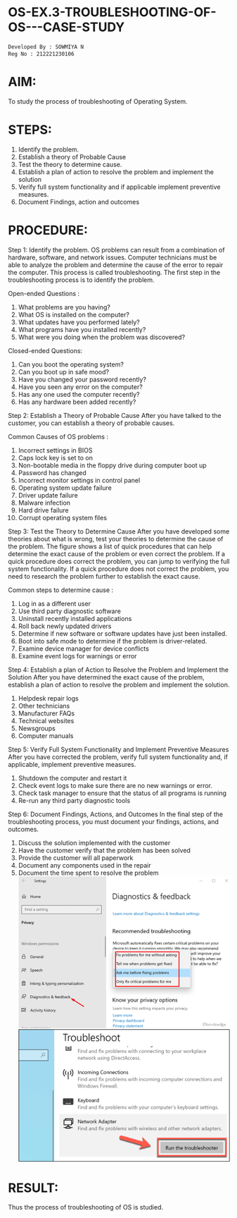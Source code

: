 # OS-EX.3-TROUBLESHOOTING-OF-OS---CASE-STUDY
```
Developed By : SOWMIYA N
Reg No : 212221230106
```
# AIM:
To study the process of troubleshooting of Operating System.

# STEPS:

1.	Identify the problem.
2.	Establish a theory of Probable Cause
3.	Test the theory to determine cause.
4.	Establish a plan of action to resolve the problem and implement the solution
5.	Verify full system functionality and if applicable implement preventive measures.
6.	Document Findings, action and outcomes

# PROCEDURE:

Step 1: Identify the problem.
OS problems can result from a combination of hardware, software, and network issues. Computer technicians must be able to analyze the problem and determine the cause of the error to repair the computer. This process is called troubleshooting. The first step in the troubleshooting process is to identify the problem. 

Open-ended Questions : 

1. What problems are you having?
2. What OS is installed on the computer?
3. What updates have you performed lately?
4. What programs have you installed recently?
5. What were you doing when the problem was discovered?

Closed-ended Questions:

1. Can you boot the operating system?
2. Can you boot up in safe mood?
3. Have you changed your password recently?
4. Have you seen any error on the computer?
5. Has any one used the computer recently?
6. Has any hardware been added recently?

Step 2: Establish a Theory of Probable Cause
After you have talked to the customer, you can establish a theory of probable causes. 

Common Causes of OS problems : 

1. Incorrect settings in BIOS
2. Caps lock key is set to on
3. Non-bootable media in the floppy drive during computer boot up
4. Password has changed
5. Incorrect monitor settings in control panel
6. Operating system update failure
7. Driver update failure
8. Malware infection
9. Hard drive failure
10. Corrupt operating system files

Step 3: Test the Theory to Determine Cause
After you have developed some theories about what is wrong, test your theories to determine the cause of the problem. The figure shows a list of quick procedures that can help determine the exact cause of the problem or even correct the problem. If a quick procedure does correct the problem, you can jump to verifying the full system functionality. If a quick procedure does not correct the problem, you need to research the problem further to establish the exact cause.

Common steps to determine cause :

1. Log in as a different user
2. Use third party diagnostic software
3. Uninstall recently installed applications
4. Roll back newly updated drivers
5. Determine if new software or software updates have just been installed.
6. Boot into safe mode to determine if the problem is driver-related.
7. Examine device manager for device conflicts
8. Examine event logs for warnings or error

Step 4: Establish a plan of Action to Resolve the Problem and Implement the Solution
After you have determined the exact cause of the problem, establish a plan of action to resolve the problem and implement the solution. 
1. Helpdesk repair logs
2. Other technicians
3. Manufacturer FAQs
4. Technical websites
5. Newsgroups
6. Computer manuals

Step 5: Verify Full System Functionality and Implement Preventive Measures
After you have corrected the problem, verify full system functionality and, if applicable, implement preventive measures.
1. Shutdown the computer and restart it
2. Check event logs to make sure there are no new warnings or error.
3. Check task manager to ensure that the status of all programs is running
4. Re-run any third party diagnostic tools

Step 6: Document Findings, Actions, and Outcomes
In the final step of the troubleshooting process, you must document your findings, actions, and outcomes.
1. Discuss the solution implemented with the customer
2. Have the customer verify that the problem has been solved
3. Provide the customer will all paperwork
4. Document any components used in the repair
5. Document the time spent to resolve the problem
![op](Picture1.png)
![op](Picture2.png)
# RESULT:
Thus the process of troubleshooting of OS is studied.
